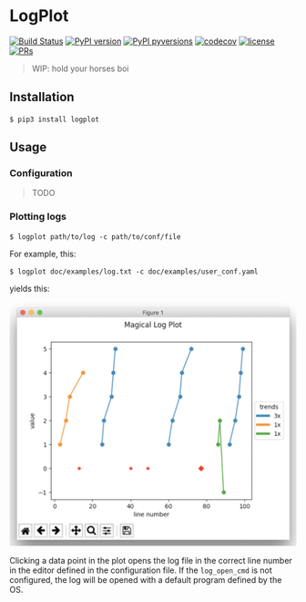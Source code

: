 # LogPlot

[![Build Status](https://travis-ci.org/jerry-git/logplot.svg?branch=master)](https://travis-ci.org/jerry-git/logplot)
[![PyPI version](https://badge.fury.io/py/logplot.svg)](https://pypi.python.org/pypi/logplot/)
[![PyPI pyversions](https://img.shields.io/pypi/pyversions/logplot.svg)](https://pypi.python.org/pypi/logplot/)
[![codecov](https://codecov.io/gh/jerry-git/logplot/branch/master/graph/badge.svg)](https://codecov.io/gh/jerry-git/logplot)
[![license](https://img.shields.io/github/license/jerry-git/logplot.svg)](https://github.com/jerry-git/logplot/blob/master/LICENSE)
[![PRs](https://img.shields.io/badge/PRs-welcome-brightgreen.svg?style=flat-square)](http://makeapullrequest.com)


> WIP: hold your horses boi


## Installation
    $ pip3 install logplot
    
## Usage

### Configuration
> TODO

### Plotting logs

    $ logplot path/to/log -c path/to/conf/file
    
For example, this:

    $ logplot doc/examples/log.txt -c doc/examples/user_conf.yaml

yields this:

<p align="center">
  <img src="https://github.com/jerry-git/logplot/blob/master/doc/examples/plot.png" alt="example plot"/>
</p>

Clicking a data point in the plot opens the log file in the correct line number in the editor defined in the configuration file. If the `log_open_cmd` is not configured, the log will be opened with a default program defined by the OS.